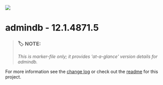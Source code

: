 ![](https://assets.overachiever.net/s4/images/s4_main_logo.png)

# admindb - 12.1.4871.5

> ### :label: **NOTE:** 
> *This is marker-file only; it provides 'at-a-glance' version details for admindb.* 

For more information see the [change log](/changelog.md) or check out the [readme](/readme.md) for this project.